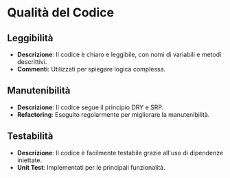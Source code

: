 # Qualità del Codice

## Leggibilità
- **Descrizione**: Il codice è chiaro e leggibile, con nomi di variabili e metodi descrittivi.
- **Commenti**: Utilizzati per spiegare logica complessa.

## Manutenibilità
- **Descrizione**: Il codice segue il principio DRY e SRP.
- **Refactoring**: Eseguito regolarmente per migliorare la manutenibilità.

## Testabilità
- **Descrizione**: Il codice è facilmente testabile grazie all'uso di dipendenze iniettate.
- **Unit Test**: Implementati per le principali funzionalità. 